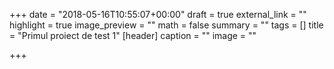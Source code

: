 +++
date = "2018-05-16T10:55:07+00:00"
draft = true
external_link = ""
highlight = true
image_preview = ""
math = false
summary = ""
tags = []
title = "Primul proiect de test 1"
[header]
caption = ""
image = ""

+++
